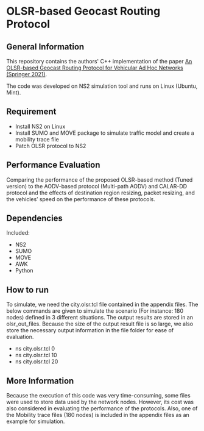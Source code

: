 # OLSR-based Geocast Routing Protocol



## General Information

This repository contains the authors' C++ implementation of the paper [An OLSR-based Geocast Routing
Protocol for Vehicular Ad Hoc Networks (Springer 2021)](https://link.springer.com/article/10.1007/s12083-021-01246-8).

The code was developed on NS2 simulation tool and runs on Linux (Ubuntu, Mint).

## Requirement

- Install NS2 on Linux
- Install SUMO and MOVE package to simulate traffic model and create a mobility trace file
- Patch OLSR protocol to NS2

## Performance Evaluation

Comparing the performance of the proposed OLSR-based method (Tuned version) to the AODV-based
protocol (Multi-path AODV) and CALAR-DD protocol and the effects of destination region resizing, packet
resizing, and the vehicles’ speed on the performance of these protocols.

## Dependencies
Included:
* NS2
* SUMO
* MOVE
* AWK
* Python

## How to run

To simulate, we need the city.olsr.tcl file contained in the appendix files. The below commands are given
to simulate the scenario (For instance: 180 nodes) defined in 3 different situations. The output results are
stored in an olsr_out_files. Because the size of the output result file is so large, we also store the necessary
output information in the file folder for ease of evaluation.
* ns city.olsr.tcl 0
* ns city.olsr.tcl 10
* ns city.olsr.tcl 20

## More Information

Because the execution of this code was very time-consuming, some files were used to store data used by
the network nodes. However, its cost was also considered in evaluating the performance of the protocols.
Also, one of the Mobility trace files (180 nodes) is included in the appendix files as an example for
simulation.
